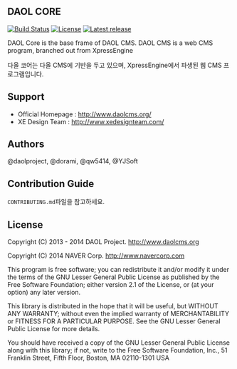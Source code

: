 ## DAOL CORE

[![Build Status](https://travis-ci.org/daolcms/daol-core.svg?branch=master)](https://travis-ci.org/daolcms/daol-core)
[![License](http://img.shields.io/badge/license-GNU%20LGPL-brightgreen.svg)](http://www.gnu.org/licenses/gpl.html)
[![Latest release](http://img.shields.io/github/release/daolcms/daol-core.svg)](https://github.com/daolcms/daol-core/releases)


DAOL Core is the base frame of DAOL CMS. DAOL CMS is a web CMS program, branched out from XpressEngine

다올 코어는 다올 CMS에 기반을 두고 있으며, XpressEngine에서 파생된 웹 CMS 프로그램입니다.

## Support
* Official Homepage : http://www.daolcms.org/
* XE Design Team : http://www.xedesignteam.com/

## Authors
@daolproject, @dorami, @qw5414, @YJSoft

## Contribution Guide
`CONTRIBUTING.md`파일을 참고하세요.

## License
Copyright (C) 2013 - 2014 DAOL Project. <http://www.daolcms.org>

Copyright (C) 2014 NAVER Corp. <http://www.navercorp.com>

This program is free software; you can redistribute it and/or
modify it under the terms of the GNU Lesser General Public
License as published by the Free Software Foundation; either
version 2.1 of the License, or (at your option) any later version.

This library is distributed in the hope that it will be useful,
but WITHOUT ANY WARRANTY; without even the implied warranty of
MERCHANTABILITY or FITNESS FOR A PARTICULAR PURPOSE.  See the GNU
Lesser General Public License for more details.

You should have received a copy of the GNU Lesser General Public
License along with this library; if not, write to the Free Software
Foundation, Inc., 51 Franklin Street, Fifth Floor, Boston, MA  02110-1301  USA
